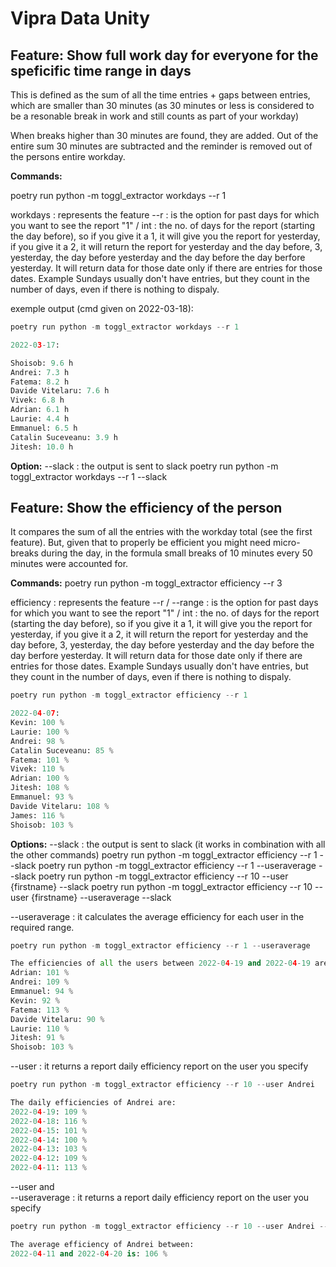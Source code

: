 Vipra Data Unity
==========

Feature: Show full work day for everyone for the speficific time range in days
------------
This is defined as the sum of all the time entries + gaps between entries, which are smaller than 30 minutes (as 30 minutes or less is considered to be a resonable break in work and still counts as part of your workday)

When breaks higher than 30 minutes are found, they are added. Out of the entire sum 30 minutes are subtracted and the reminder is removed out of the persons entire workday.

**Commands:**

poetry run python -m toggl_extractor workdays --r 1

workdays         : represents the feature
--r              : is the option for past days for which you
                   want to see the report 
"1" / int        : the no. of days for the report (starting the day before), so if you 
give it a 1, it will give you the report for yesterday, if you give it a 2, it will return 
the report for yesterday and the day before, 3, yesterday, the day before yesterday and 
the day before the day berfore yesterday. It will return data for those date only if there 
are entries for those dates. Example Sundays usually don't have entries, but they count in 
the number of days, even if there is nothing to dispaly.


exemple output (cmd given on 2022-03-18):
```python
poetry run python -m toggl_extractor workdays --r 1

2022-03-17:

Shoisob: 9.6 h
Andrei: 7.3 h
Fatema: 8.2 h
Davide Vitelaru: 7.6 h
Vivek: 6.8 h
Adrian: 6.1 h
Laurie: 4.4 h
Emmanuel: 6.5 h
Catalin Suceveanu: 3.9 h
Jitesh: 10.0 h
```

**Option:**
--slack     : the output is sent to slack
             poetry run python -m toggl_extractor workdays --r 1 --slack


Feature: Show the efficiency of the person
-------

It compares the sum of all the entries with the workday total (see the first feature).
But, given that to properly be efficient you might need micro-breaks during the day,
in the formula small breaks of 10 minutes every 50 minutes were accounted for.

**Commands:**
poetry run python -m toggl_extractor efficiency --r 3

efficiency      : represents the feature
--r / --range   : is the option for past days for which you
                 want to see the report 
"1" / int       : the no. of days for the report (starting the day before), so if you give
 it a 1, it will give you the report for yesterday, if you give it a 2, it will return the
  report for yesterday and the day before, 3, yesterday, the day before yesterday and the 
  day before the day berfore yesterday. It will return data for those date only if there 
  are entries for those dates. Example Sundays usually don't have entries, but they count 
  in the number of days, even if there is nothing to dispaly.

```python
poetry run python -m toggl_extractor efficiency --r 1 

2022-04-07:
Kevin: 100 %
Laurie: 100 %
Andrei: 98 %
Catalin Suceveanu: 85 %
Fatema: 101 %
Vivek: 110 %
Adrian: 100 %
Jitesh: 108 %
Emmanuel: 93 %
Davide Vitelaru: 108 %
James: 116 %
Shoisob: 103 %
```

**Options:**
--slack         : the output is sent to slack 
                  (it works in combination with all the other commands)
                  poetry run python -m toggl_extractor efficiency --r 1 --slack
                  poetry run python -m toggl_extractor efficiency --r 1 --useraverage --slack
                  poetry run python -m toggl_extractor efficiency --r 10 --user {firstname} --slack
                  poetry run python -m toggl_extractor efficiency --r 10 --user {firstname} --useraverage --slack

--useraverage   : it calculates the average efficiency for each user
                  in the required range.
```python
poetry run python -m toggl_extractor efficiency --r 1 --useraverage

The efficiencies of all the users between 2022-04-19 and 2022-04-19 are:
Adrian: 101 %
Andrei: 109 %
Emmanuel: 94 %
Kevin: 92 %
Fatema: 113 %
Davide Vitelaru: 90 %
Laurie: 110 %
Jitesh: 91 %
Shoisob: 103 %
```
                
--user          : it returns a report daily efficiency report on the user
                 you specify
```python
poetry run python -m toggl_extractor efficiency --r 10 --user Andrei

The daily efficiencies of Andrei are:
2022-04-19: 109 %
2022-04-18: 116 %
2022-04-15: 101 %
2022-04-14: 100 %
2022-04-13: 103 %
2022-04-12: 109 %
2022-04-11: 113 %
```

--user and        
--useraverage      : it returns a report daily efficiency report on the user
                     you specify

```python
poetry run python -m toggl_extractor efficiency --r 10 --user Andrei --useraverage            

The average efficiency of Andrei between:
2022-04-11 and 2022-04-20 is: 106 %
```
